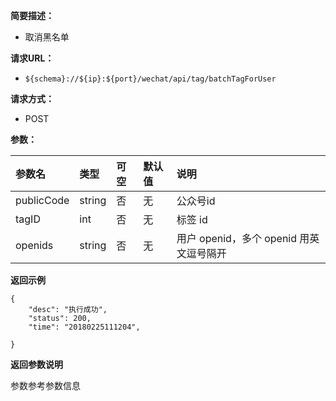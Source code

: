 **简要描述：** 

- 取消黑名单

**请求URL：** 
- ` ${schema}://${ip}:${port}/wechat/api/tag/batchTagForUser `
  
**请求方式：**
- POST

**参数：** 

| 参数名 | 类型 | 可空 | 默认值 | 说明 |
| :-- | :-- | :-- | :-- | :-- |
| publicCode | string | 否 | 无 | 公众号id |
| tagID | int | 否 | 无 | 标签 id |
| openids | string | 否 | 无 | 用户 openid，多个 openid 用英文逗号隔开 |

 **返回示例**

``` 
{
    "desc": "执行成功",
    "status": 200,
    "time": "20180225111204",
    
}
```


**返回参数说明** 

参数参考参数信息




